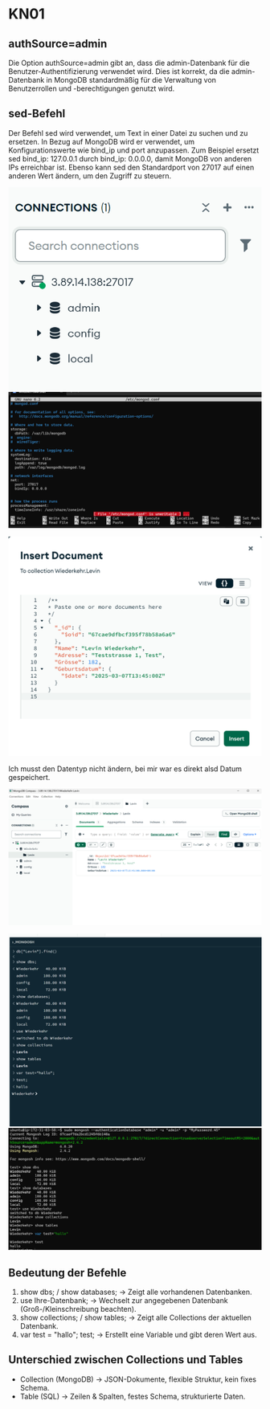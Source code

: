 # KN01

## authSource=admin
Die Option authSource=admin gibt an, dass die admin-Datenbank für die Benutzer-Authentifizierung verwendet wird. Dies ist korrekt, da die admin-Datenbank in MongoDB standardmäßig für die Verwaltung von Benutzerrollen und -berechtigungen genutzt wird.


## sed-Befehl
Der Befehl sed wird verwendet, um Text in einer Datei zu suchen und zu ersetzen. In Bezug auf MongoDB wird er verwendet, um Konfigurationswerte wie bind_ip und port anzupassen. Zum Beispiel ersetzt sed bind_ip: 127.0.0.1 durch bind_ip: 0.0.0.0, damit MongoDB von anderen IPs erreichbar ist. Ebenso kann sed den Standardport von 27017 auf einen anderen Wert ändern, um den Zugriff zu steuern.

![MongoDBCompass](VerbindungMongoDBCompass.png)
![MongoDBKonfig](MongoDBKonfiguration.png)

![InsertedJSON](InsertedJSON.png)

Ich musst den Datentyp nicht ändern, bei mir war es direkt alsd Datum gespeichert.

![Datenbank](NeueDatenBankmitDaten.png)

![MongoshBefehle](MongoshBefehle.png)
![NormalesTerminal](NormalesTerminal.png)

## Bedeutung der Befehle
1. show dbs; / show databases; → Zeigt alle vorhandenen Datenbanken.
2. use Ihre-Datenbank; → Wechselt zur angegebenen Datenbank (Groß-/Kleinschreibung beachten).
3. show collections; / show tables; → Zeigt alle Collections der aktuellen Datenbank.
4. var test = "hallo"; test; → Erstellt eine Variable und gibt deren Wert aus.

## Unterschied zwischen Collections und Tables
- Collection (MongoDB) → JSON-Dokumente, flexible Struktur, kein fixes Schema.
- Table (SQL) → Zeilen & Spalten, festes Schema, strukturierte Daten.